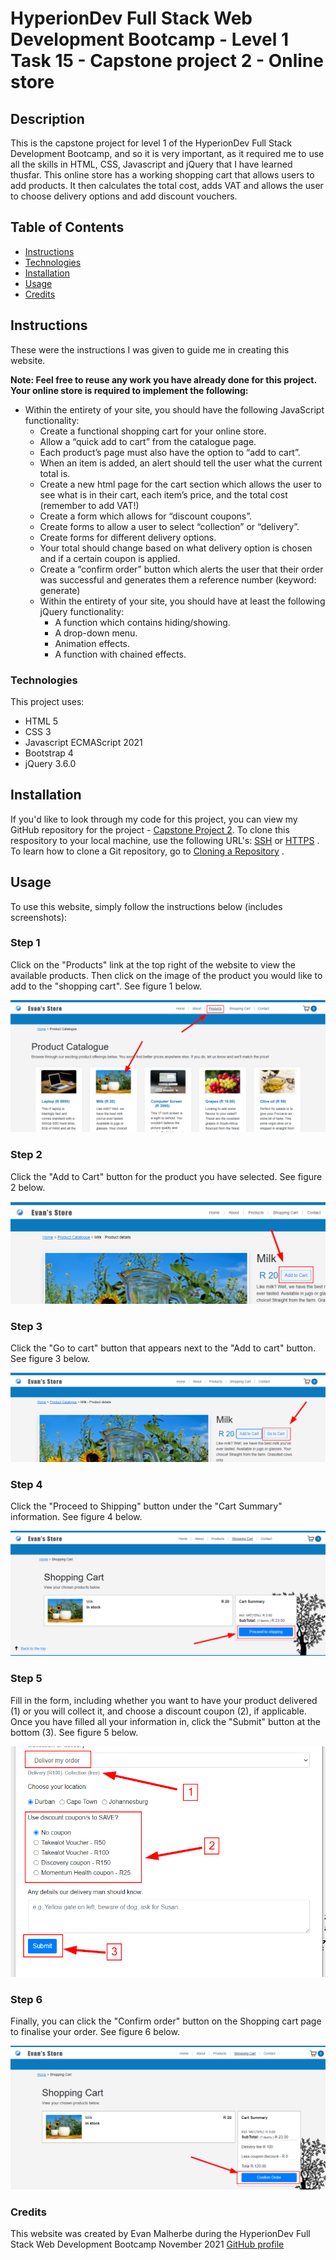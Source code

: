 # HyperionDev Full Stack Web Development Bootcamp - Level 1 Task 15 - Capstone project 2 - Online store

## Description
This is the capstone project for level 1 of the HyperionDev Full Stack Development Bootcamp, and so it is very important, as it required me to use all the skills in HTML, CSS, Javascript and jQuery that I have learned thusfar. This online store has a working shopping cart that allows users to add products. It then calculates the total cost, adds VAT and allows the user to choose delivery options and add discount vouchers.

## Table of Contents
* [Instructions](#instructions)
* [Technologies](#technologies)
* [Installation](#installation)
* [Usage](#usage)
* [Credits](#credits) 

## Instructions
These were the instructions I was given to guide me in creating this website. 

**Note: Feel free to reuse any work you have already done for this project. Your online store is required to implement the following:**

* Within the entirety of your site, you should have the following JavaScript functionality:
    * Create a functional shopping cart for your online store.
    * Allow a “quick add to cart” from the catalogue page.
    * Each product’s page must also have the option to “add to cart”.
    * When an item is added, an alert should tell the user what the current total is.
    * Create a new html page for the cart section which allows the user to see what is in their cart, each item’s price, and the total cost (remember to add VAT!)
    * Create a form which allows for “discount coupons”.
    * Create forms to allow a user to select “collection” or “delivery”.
    * Create forms for different delivery options.
    * Your total should change based on what delivery option is chosen and if a certain coupon is applied.
    * Create a “confirm order” button which alerts the user that their order was successful and generates them a reference number (keyword: generate)
    * Within the entirety of your site, you should have at least the following jQuery functionality:
        * A function which contains hiding/showing.
        * A drop-down menu.
        * Animation effects.
        * A function with chained effects.

### Technologies
This project uses:
* HTML 5 
* CSS 3
* Javascript ECMAScript 2021
* Bootstrap 4
* jQuery 3.6.0

## Installation
If you'd like to look through my code for this project, you can view my GitHub repository for the project - [Capstone Project 2](https://github.com/evanmalherbe/capstoneProject2). To clone this respository to your local machine, use the following URL's: 
[SSH](git@github.com:evanmalherbe/capstoneProject2.git) or [HTTPS](https://github.com/evanmalherbe/capstoneProject2.git) . To learn how to clone a Git repository, go to [Cloning a Repository](https://docs.github.com/en/repositories/creating-and-managing-repositories/cloning-a-repository) .

## Usage
To use this website, simply follow the instructions below (includes screenshots):

### Step 1
Click on the "Products" link at the top right of the website to view the available products. Then click on the image of the product you would like to add to the "shopping cart". See figure 1 below.

![Figure 1](images/click-products.png)

### Step 2
Click the "Add to Cart" button for the product you have selected. See figure 2 below.

![Figure 2](images/click-addtocart.png)

### Step 3
Click the "Go to cart" button that appears next to the "Add to cart" button. See figure 3 below.

![Figure 3](images/click-gotocart.png)

### Step 4
Click the "Proceed to Shipping" button under the "Cart Summary" information. See figure 4 below.

![Figure 4](images/click-shipping.png)

### Step 5
Fill in the form, including whether you want to have your product delivered (1) or you will collect it, and choose a discount coupon (2), if applicable. Once you have filled all your information in, click the "Submit" button at the bottom (3). See figure 5 below.

![Figure 5](images/click-submit.png)

### Step 6
Finally, you can click the "Confirm order" button on the Shopping cart page to finalise your order. See figure 6 below.

![Figure 6](images/click-confirm.png)

### Credits
This website was created by Evan Malherbe during the HyperionDev Full Stack Web Development Bootcamp November 2021 [GitHub profile](https://github.com/evanmalherbe) 
